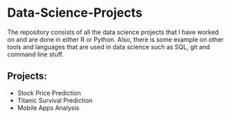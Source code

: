 # Data-Science-Projects
The repository consists of all the data science projects that I have worked on and are done in either R or Python. Also, there is some example on other tools and languages that are used in data science such as SQL, git and command line stuff.

## Projects:
- Stock Price Prediction
- Titanic Survival Prediction
- Mobile Apps Analysis
